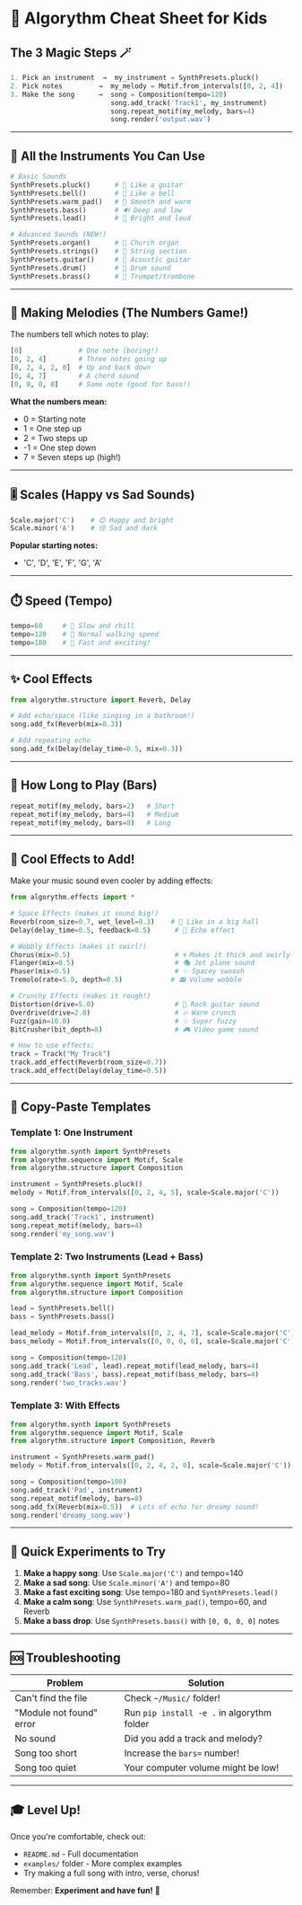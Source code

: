 # 🎵 Algorythm Cheat Sheet for Kids

## The 3 Magic Steps 🪄

```python
1. Pick an instrument  →  my_instrument = SynthPresets.pluck()
2. Pick notes         →  my_melody = Motif.from_intervals([0, 2, 4])
3. Make the song      →  song = Composition(tempo=120)
                         song.add_track('Track1', my_instrument)
                         song.repeat_motif(my_melody, bars=4)
                         song.render('output.wav')
```

---

## 🎹 All the Instruments You Can Use

```python
# Basic Sounds
SynthPresets.pluck()      # 🎸 Like a guitar
SynthPresets.bell()       # 🔔 Like a bell
SynthPresets.warm_pad()   # 🌊 Smooth and warm
SynthPresets.bass()       # 🔊 Deep and low
SynthPresets.lead()       # 🎺 Bright and loud

# Advanced Sounds (NEW!)
SynthPresets.organ()      # 🎹 Church organ
SynthPresets.strings()    # 🎻 String section
SynthPresets.guitar()     # 🎸 Acoustic guitar
SynthPresets.drum()       # 🥁 Drum sound
SynthPresets.brass()      # 🎺 Trumpet/trombone
```

---

## 🎼 Making Melodies (The Numbers Game!)

The numbers tell which notes to play:

```python
[0]              # One note (boring!)
[0, 2, 4]        # Three notes going up
[0, 2, 4, 2, 0]  # Up and back down
[0, 4, 7]        # A chord sound
[0, 0, 0, 0]     # Same note (good for bass!)
```

**What the numbers mean:**
- 0 = Starting note
- 1 = One step up
- 2 = Two steps up
- -1 = One step down
- 7 = Seven steps up (high!)

---

## 🎚️ Scales (Happy vs Sad Sounds)

```python
Scale.major('C')    # 😊 Happy and bright
Scale.minor('A')    # 😢 Sad and dark
```

**Popular starting notes:**
- 'C', 'D', 'E', 'F', 'G', 'A'

---

## ⏱️ Speed (Tempo)

```python
tempo=60     # 🐢 Slow and chill
tempo=120    # 🚶 Normal walking speed
tempo=180    # 🏃 Fast and exciting!
```

---

## ✨ Cool Effects

```python
from algorythm.structure import Reverb, Delay

# Add echo/space (like singing in a bathroom!)
song.add_fx(Reverb(mix=0.3))

# Add repeating echo
song.add_fx(Delay(delay_time=0.5, mix=0.3))
```

---

## 📏 How Long to Play (Bars)

```python
repeat_motif(my_melody, bars=2)   # Short
repeat_motif(my_melody, bars=4)   # Medium
repeat_motif(my_melody, bars=8)   # Long
```

---

## 🎨 Cool Effects to Add!

Make your music sound even cooler by adding effects:

```python
from algorythm.effects import *

# Space Effects (makes it sound big!)
Reverb(room_size=0.7, wet_level=0.3)    # 🏰 Like in a big hall
Delay(delay_time=0.5, feedback=0.5)      # 📢 Echo effect

# Wobbly Effects (makes it swirl!)
Chorus(mix=0.5)                          # 🌀 Makes it thick and swirly
Flanger(mix=0.5)                         # 🎭 Jet plane sound
Phaser(mix=0.5)                          # ✨ Spacey swoosh
Tremolo(rate=5.0, depth=0.5)            # 📻 Volume wobble

# Crunchy Effects (makes it rough!)
Distortion(drive=5.0)                    # 🎸 Rock guitar sound
Overdrive(drive=2.0)                     # 🔥 Warm crunch
Fuzz(gain=10.0)                          # 💥 Super fuzzy
BitCrusher(bit_depth=8)                  # 🎮 Video game sound

# How to use effects:
track = Track("My Track")
track.add_effect(Reverb(room_size=0.7))
track.add_effect(Delay(delay_time=0.5))
```

---

## 🎨 Copy-Paste Templates

### Template 1: One Instrument
```python
from algorythm.synth import SynthPresets
from algorythm.sequence import Motif, Scale
from algorythm.structure import Composition

instrument = SynthPresets.pluck()
melody = Motif.from_intervals([0, 2, 4, 5], scale=Scale.major('C'))

song = Composition(tempo=120)
song.add_track('Track1', instrument)
song.repeat_motif(melody, bars=4)
song.render('my_song.wav')
```

### Template 2: Two Instruments (Lead + Bass)
```python
from algorythm.synth import SynthPresets
from algorythm.sequence import Motif, Scale
from algorythm.structure import Composition

lead = SynthPresets.bell()
bass = SynthPresets.bass()

lead_melody = Motif.from_intervals([0, 2, 4, 7], scale=Scale.major('C'))
bass_melody = Motif.from_intervals([0, 0, 0, 0], scale=Scale.major('C'))

song = Composition(tempo=120)
song.add_track('Lead', lead).repeat_motif(lead_melody, bars=4)
song.add_track('Bass', bass).repeat_motif(bass_melody, bars=4)
song.render('two_tracks.wav')
```

### Template 3: With Effects
```python
from algorythm.synth import SynthPresets
from algorythm.sequence import Motif, Scale
from algorythm.structure import Composition, Reverb

instrument = SynthPresets.warm_pad()
melody = Motif.from_intervals([0, 2, 4, 2, 0], scale=Scale.major('C'))

song = Composition(tempo=100)
song.add_track('Pad', instrument)
song.repeat_motif(melody, bars=8)
song.add_fx(Reverb(mix=0.5))  # Lots of echo for dreamy sound!
song.render('dreamy_song.wav')
```

---

## 🎯 Quick Experiments to Try

1. **Make a happy song**: Use `Scale.major('C')` and tempo=140
2. **Make a sad song**: Use `Scale.minor('A')` and tempo=80
3. **Make a fast exciting song**: Use tempo=180 and `SynthPresets.lead()`
4. **Make a calm song**: Use `SynthPresets.warm_pad()`, tempo=60, and Reverb
5. **Make a bass drop**: Use `SynthPresets.bass()` with `[0, 0, 0, 0]` notes

---

## 🆘 Troubleshooting

| Problem | Solution |
|---------|----------|
| Can't find the file | Check `~/Music/` folder! |
| "Module not found" error | Run `pip install -e .` in algorythm folder |
| No sound | Did you add a track and melody? |
| Song too short | Increase the `bars=` number! |
| Song too quiet | Your computer volume might be low! |

---

## 🎓 Level Up!

Once you're comfortable, check out:
- `README.md` - Full documentation
- `examples/` folder - More complex examples
- Try making a full song with intro, verse, chorus!

Remember: **Experiment and have fun!** 🎉
